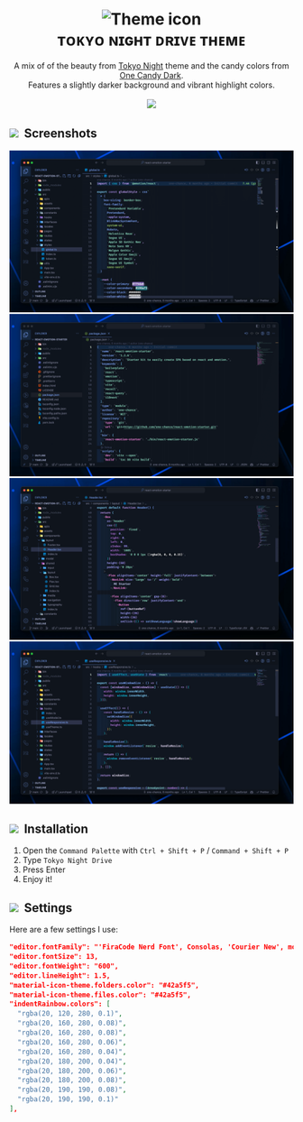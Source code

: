 <div align="center">
<h1>
<img src="https://github.com/user-attachments/assets/e1cbc858-5672-4016-8d26-51ed9b50bb2a" alt="Theme icon" height=320 /><br/>
ᴛᴏᴋʏᴏ ɴɪɢʜᴛ ᴅʀɪᴠᴇ ᴛʜᴇᴍᴇ</h1>
A mix of of the beauty from <a href="https://marketplace.visualstudio.com/items?itemName=enkia.tokyo-night">Tokyo Night</a> theme and the candy colors from <a href="https://marketplace.visualstudio.com/items?itemName=KacperBiedka.one-candy-dark">One Candy Dark</a>. <br/>
Features a slightly darker background and vibrant highlight colors.<br/>
<br/>
<img src="https://github.com/user-attachments/assets/3d8f9b08-5a75-4a8a-9da8-0aa9ca705c0e" height=100 /><br/>
</div>

## <img src="https://github.com/user-attachments/assets/573a4455-6dbe-4e17-b06c-2c0f3c334474" height=18 />&nbsp; Screenshots

![CSS syntax highlight](images/screenshots/css-example.png)
![JSON syntax highlight](images/screenshots/json-example.png)
![JSX syntax highlight](images/screenshots/jsx-example.png)
![Hooks syntax highlight](images/screenshots/hooks-example.png)

## <img src="https://github.com/user-attachments/assets/33bfbe3f-9872-46bd-8454-433a94e19222" height=18 />&nbsp; Installation

1. Open the `Command Palette` with `Ctrl + Shift + P` / `Command + Shift + P`
2. Type `Tokyo Night Drive`
3. Press Enter
4. Enjoy it!

## <img src="https://github.com/user-attachments/assets/aab6d9bf-23cf-45ed-a360-7f325a3abac1" height=18 />&nbsp; Settings

Here are a few settings I use:

```json
"editor.fontFamily": "'FiraCode Nerd Font', Consolas, 'Courier New', monospace",
"editor.fontSize": 13,
"editor.fontWeight": "600",
"editor.lineHeight": 1.5,
"material-icon-theme.folders.color": "#42a5f5",
"material-icon-theme.files.color": "#42a5f5",
"indentRainbow.colors": [
  "rgba(20, 120, 280, 0.1)",
  "rgba(20, 160, 280, 0.08)",
  "rgba(20, 160, 280, 0.08)",
  "rgba(20, 160, 280, 0.06)",
  "rgba(20, 160, 280, 0.04)",
  "rgba(20, 180, 200, 0.04)",
  "rgba(20, 180, 200, 0.06)",
  "rgba(20, 180, 200, 0.08)",
  "rgba(20, 190, 190, 0.08)",
  "rgba(20, 190, 190, 0.1)"
],
```
